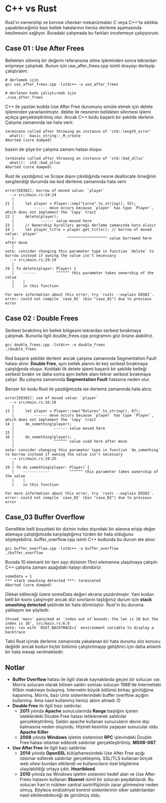 # C++ vs Rust

Rust'ın ownership ve borrow checker mekanizmaları C veya C++'ta sıklıkla yapabileceğimiz bazı bellek hatalarının henüz derleme aşamasında kesilmesini sağlıyor. Buradaki çalışmada bu farkları incelemeye çalışıyorum.

## Case 01 : Use After Frees

Bellekten silinmiş bir değerin referansına silme işleminden sonra tekrardan erişmeye çalışmak. Bunun için use_after_frees.cpp isimli dosyayı derleyip çalıştıralım.

```shell
# derlemek için
gcc use_after_frees.cpp -lstdc++ -o use_after_frees

# derlenen kodu çalıştırmak için
./use_after_frees
```

C++ ile yazılan kodda Use After Free durumunu simüle etmek için delete işleminden yararlanılmıştır. delete ile nesnenin bellekten silinmesi işlemi açıkça gerçekleştirilmiş olur. Ancak C++ kodu başarılı bir şekilde derlenir. Çalışma zamanında ise hata verir.

```text
terminate called after throwing an instance of 'std::length_error'
  what():  basic_string::_M_create
Aborted (core dumped)
```

bazen de şöye bir çalışma zamanı hatası oluşur.

```text
terminate called after throwing an instance of 'std::bad_alloc'
  what():  std::bad_alloc
Aborted (core dumped)
```

Rust ile yazdığımız ve Scope dışını çıkıldığında nesne deallocate örneğinin sergilendiği durumda ise kod derleme zamanında hata verir.

```text
error[E0382]: borrow of moved value: `player`
  --> src/main.rs:24:24
   |
21 |     let player = Player::new("Lorna".to_string(), 55);
   |         ------ move occurs because `player` has type `Player`, which does not implement the `Copy` trait
22 |     delete(player);
   |            ------ value moved here
23 |     // Ownership kuralları gereği derleme zamanında hata alınır
24 |     let player_title = player.get_title(); // borrow of moved value: `player`
   |                        ^^^^^^^^^^^^^^^^^^ value borrowed here after move
   |
note: consider changing this parameter type in function `delete` to borrow instead if owning the value isn't necessary
  --> src/main.rs:29:19
   |
29 | fn delete(player: Player) {
   |    ------         ^^^^^^ this parameter takes ownership of the value
   |    |
   |    in this function

For more information about this error, try `rustc --explain E0382`.
error: could not compile `case_01` (bin "case_01") due to previous error
```

## Case 02 : Double Frees

Serbest bırakılmış bir bellek bölgesini tekrardan serbest bırakmaya çalışmak. Bununla ilgili double_frees.cpp programını göz önüne alabiliriz.

```shell
gcc double_frees.cpp -lstdc++ -o double_frees
./double_frees
```

Kod başarılı şekilde derlenir ancak çalışma zamanında Segmentation Fault hatası alınır. **Double Free**, aynı bellek alanını iki kez serbest bırakmaya çalıştığında oluşur. Koddaki ilk delete işlemi başarılı bir şekilde belleği serbest bırakır ve daha sonra aynı bellek alanı tekrar serbest bırakmaya çalışır. Bu çalışma zamanında **Segmentation Fault** hatasına neden olur.

Benzer bir kodu Rust ile yazdığımızda ise derleme zamanında hata alırız.

```text
error[E0382]: use of moved value: `player`
  --> src/main.rs:16:18
   |
13 |     let player = Player::new("Dolares".to_string(), 67);
   |         ------ move occurs because `player` has type `Player`, which does not implement the `Copy` trait
14 |     do_something(player);
   |                  ------ value moved here
15 |
16 |     do_something(player);
   |                  ^^^^^^ value used here after move
   |
note: consider changing this parameter type in function `do_something` to borrow instead if owning the value isn't necessary
  --> src/main.rs:19:25
   |
19 | fn do_something(player: Player) {
   |    ------------         ^^^^^^ this parameter takes ownership of the value
   |    |
   |    in this function

For more information about this error, try `rustc --explain E0382`.
error: could not compile `case_02` (bin "case_02") due to previous error
```

## Case_03 Buffer Overflow

Genellikle belli boyuttaki bir dizinin index dışındaki bir alanına erişip değer atamaya çalıştığımızda karşılaştığımız türden bir hata olduğunu söyleyebiliriz. buffer_overflow.cpp isimli C++ kodunda bu durum ele alınır. 

```shell
gcc buffer_overflow.cpp -lstdc++ -o buffer_overflow
./buffer_overflow
```

Burada 10 elemanlı bir tam sayı dizisinin 11nci elemanına ulaşılmaya çalışılır. C++ çalışma zamanı aşağıdaki hatayı döndürür.

```text
someData = 1
*** stack smashing detected ***: terminated
Aborted (core dumped)
```

Dikkat edileceği üzere someData değeri ekrana yazdırılmıştır. Yani kodun belli bir kısmı çalışmıştır ancak dizi sınırlarını taştığımız durum için **stack smashing detected** şeklinde bir hata dönmüştür. Rust'ın bu duruma yaklaşımı ise şöyledir. 

```text
thread 'main' panicked at 'index out of bounds: the len is 10 but the index is 10', src/main.rs:6:9
note: run with `RUST_BACKTRACE=1` environment variable to display a backtrace
```

Tabii Rust içinde derleme zamanında yakalanan bir hata durumu söz konusu değildir ancak kodun hiçbir bölümü çalıştırılmayıp geliştirici için daha anlamlı bir hata mesajı verilmektedir.

## Notlar

- **Buffer Overflow** hatası ile ilgili olarak kaynaklarda geçen bir solucan var. Morris solucanı olarak bilinen saldırı sonrası solucan 1988'de Internetteki 60bin makineye bulaşmış. Internetin büyük bölümü birkaç günlüğüne kapanmış. Morris, bazı Unix sistemlerindeki buffer overflow açığını kullanmış. Ama nasıl kullanmış henüz aklım almadı :D
- **Double Free** ile ilgili bazı saldırılar.
  - **2011** yılında **Apache** sunucularında **Range** başlığını içeren isteklerdeki Double Free hatası tetiklenerek saldırılar gerçekleştirilmiş. Saldırı apache kullanan sunucuların devre dışı kalmasına neden oluyordu. Hizmet kesintisi yaşayan sunucular oldu. **Apache Killer**.
  - **2008** yılında **Windows** işletim sisteminin **RPC** işlevindeki Double Free hatası istismar edilerek saldırılar gerçekleştirilmiş. **MS08-067**.
- **Use After Free** ile ilgili bazı saldırılar.
  - **2014** yılında **OpenSSL** kütüphanesindeki Use After Free açığı istismar edilerek saldırılar gerçekleşmiş. SSL/TLS kullanan birçok web sitesi bundan etkilendi ve kullanıcıların özel bilgilerine ulaşılabildiği ortaya çıktı. **Heartbleed**.
  - **2010** yılında ise Windows işletim sistemini hedef alan ve Use After Frees hatasını kullanan **Stuxnet** isimli bir solucan peydahlandı. Bu solucan İran'ın nükleer santral santrifüjünün zarar görmesine neden olmuş. Böylece endüstriyel kontrol sistemlerinin siber saldırılardan nasıl etkilenebileceği de görülmüş oldu.